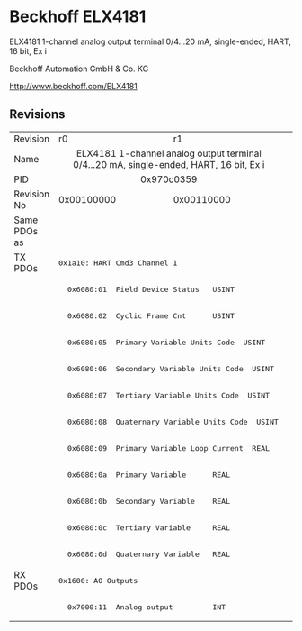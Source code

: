 # Beckhoff ELX4181

ELX4181 1-channel analog output terminal 0/4...20 mA, single-ended, HART, 16 bit, Ex i

Beckhoff Automation GmbH & Co. KG

http://www.beckhoff.com/ELX4181

## Revisions
<table>
<tr >
<td>Revision</td>
<td>r0</td>
<td>r1</td>
</tr>
<tr >
<td>Name</td>
<td colspan=2 align="center">ELX4181 1-channel analog output terminal 0/4...20 mA, single-ended, HART, 16 bit, Ex i</td>
</tr>
<tr >
<td>PID</td>
<td colspan=2 align="center">0x970c0359</td>
</tr>
<tr >
<td>Revision No</td>
<td>0x00100000</td>
<td>0x00110000</td>
</tr>
<tr >
<td>Same PDOs as</td>
<td colspan=2 align="center"></td>
</tr>
<tr class="txpdo pdosection">
<td rowspan=12 valign=top>TX PDOs</td>
<td colspan=2 align="left"><pre>0x1a10: HART Cmd3 Channel 1</pre></td>
<td></td>
</tr>
<tr class="txpdo">
<td colspan=2 align="left"><pre>  0x6080:01  Field Device Status   USINT</pre></td>
</tr>
<tr class="txpdo">
<td colspan=2 align="left"><pre>  0x6080:02  Cyclic Frame Cnt      USINT</pre></td>
</tr>
<tr class="txpdo">
<td colspan=2 align="left"><pre>  0x6080:05  Primary Variable Units Code  USINT</pre></td>
</tr>
<tr class="txpdo">
<td colspan=2 align="left"><pre>  0x6080:06  Secondary Variable Units Code  USINT</pre></td>
</tr>
<tr class="txpdo">
<td colspan=2 align="left"><pre>  0x6080:07  Tertiary Variable Units Code  USINT</pre></td>
</tr>
<tr class="txpdo">
<td colspan=2 align="left"><pre>  0x6080:08  Quaternary Variable Units Code  USINT</pre></td>
</tr>
<tr class="txpdo">
<td colspan=2 align="left"><pre>  0x6080:09  Primary Variable Loop Current  REAL</pre></td>
</tr>
<tr class="txpdo">
<td colspan=2 align="left"><pre>  0x6080:0a  Primary Variable      REAL</pre></td>
</tr>
<tr class="txpdo">
<td colspan=2 align="left"><pre>  0x6080:0b  Secondary Variable    REAL</pre></td>
</tr>
<tr class="txpdo">
<td colspan=2 align="left"><pre>  0x6080:0c  Tertiary Variable     REAL</pre></td>
</tr>
<tr class="txpdo">
<td colspan=2 align="left"><pre>  0x6080:0d  Quaternary Variable   REAL</pre></td>
</tr>
<tr class="rxpdo pdosection">
<td rowspan=2 valign=top>RX PDOs</td>
<td colspan=2 align="left"><pre>0x1600: AO Outputs</pre></td>
<td></td>
</tr>
<tr class="rxpdo">
<td colspan=2 align="left"><pre>  0x7000:11  Analog output         INT</pre></td>
</tr>
</table>
